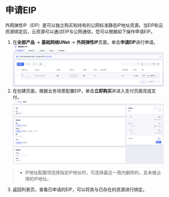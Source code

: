 # 申请EIP
外网弹性IP（EIP）是可以独立购买和持有的公网标准静态IP地址资源。当EIP和云资源绑定后，云资源可以通过EIP与公网通信，您可以根据如下操作申请EIP。
1. 在**全部产品** -> **基础网络UNet** -> **外网弹性IP**页面，单击**申请EIP**进行申请。
![image](/images/1.png)
2. 在创建页面，根据业务场景配置EIP，单击**立即购买**并进入支付页面完成支付。
![image](/images/2.png)
> - IP地址配置项选择指定IP地址时，可选择最近一周内删除的，且未被占用的IP地址。
3. 返回列表页，查看已申请的EIP，可以将其与已存在的资源进行绑定。
